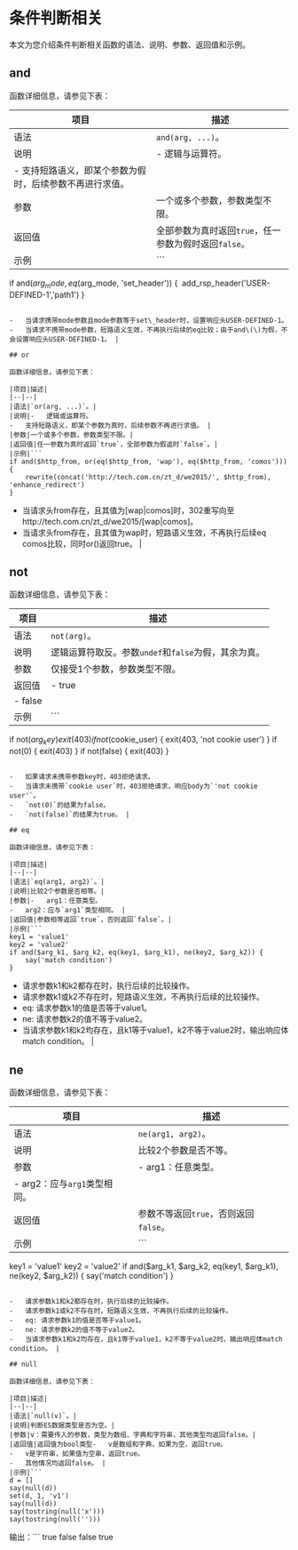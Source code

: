 # 条件判断相关

本文为您介绍条件判断相关函数的语法、说明、参数、返回值和示例。

## and

函数详细信息，请参见下表：

|项目|描述|
|--|--|
|语法|`and(arg, ...)`。|
|说明|-   逻辑与运算符。
-   支持短路语义，即某个参数为假时，后续参数不再进行求值。 |
|参数|一个或多个参数，参数类型不限。|
|返回值|全部参数为真时返回`true`，任一参数为假时返回`false`。|
|示例|```
if and($arg_mode, eq($arg_mode, 'set_header')) {
    add_rsp_header('USER-DEFINED-1','path1')
}
```

-   当请求携带mode参数且mode参数等于set\_header时，设置响应头USER-DEFINED-1。
-   当请求不携带mode参数，短路语义生效，不再执行后续的eq比较；由于and\(\)为假，不会设置响应头USER-DEFINED-1。 |

## or

函数详细信息，请参见下表：

|项目|描述|
|--|--|
|语法|`or(arg, ...)`。|
|说明|-   逻辑或运算符。
-   支持短路语义，即某个参数为真时，后续参数不再进行求值。 |
|参数|一个或多个参数，参数类型不限。|
|返回值|任一参数为真时返回`true`，全部参数为假返时`false`。|
|示例|```
if and($http_from, or(eq($http_from, 'wap'), eq($http_from, 'comos'))) {
    rewrite(concat('http://tech.com.cn/zt_d/we2015/', $http_from), 'enhance_redirect')
}
```

-   当请求头from存在，且其值为\[wap\|comos\]时，302重写向至http://tech.com.cn/zt\_d/we2015/\[wap\|comos\]。
-   当请求头from存在，且其值为wap时，短路语义生效，不再执行后续eq comos比较，同时or\(\)返回true。 |

## not

函数详细信息，请参见下表：

|项目|描述|
|--|--|
|语法|`not(arg)`。|
|说明|逻辑运算符取反。参数`undef`和`false`为假，其余为真。|
|参数|仅接受1个参数，参数类型不限。|
|返回值|-   true
-   false |
|示例|```
if not($arg_key) {
    exit(403)
}
if not($cookie_user) {
    exit(403, 'not cookie user')
}
if not(0) {
    exit(403)
}
if not(false) {
    exit(403)
}
```

-   如果请求未携带参数key时，403拒绝请求。
-   当请求未携带`cookie user`时，403拒绝请求，响应body为`'not cookie user'`。
-   `not(0)`的结果为false。
-   `not(false)`的结果为true。 |

## eq

函数详细信息，请参见下表：

|项目|描述|
|--|--|
|语法|`eq(arg1, arg2)`。|
|说明|比较2个参数是否相等。|
|参数|-   arg1：任意类型。
-   arg2：应与`arg1`类型相同。 |
|返回值|参数相等返回`true`，否则返回`false`。|
|示例|```
key1 = 'value1'
key2 = 'value2'
if and($arg_k1, $arg_k2, eq(key1, $arg_k1), ne(key2, $arg_k2)) {
    say('match condition')
}
```

-   请求参数k1和k2都存在时，执行后续的比较操作。
-   请求参数k1或k2不存在时，短路语义生效，不再执行后续的比较操作。
-   eq: 请求参数k1的值是否等于value1。
-   ne: 请求参数k2的值不等于value2。
-   当请求参数k1和k2均存在，且k1等于value1，k2不等于value2时，输出响应体match condition。 |

## ne

函数详细信息，请参见下表：

|项目|描述|
|--|--|
|语法|`ne(arg1, arg2)`。|
|说明|比较2个参数是否不等。|
|参数|-   arg1：任意类型。
-   arg2：应与`arg1`类型相同。 |
|返回值|参数不等返回`true`，否则返回`false`。|
|示例|```
key1 = 'value1'
key2 = 'value2'
if and($arg_k1, $arg_k2, eq(key1, $arg_k1), ne(key2, $arg_k2)) {
    say('match condition')
}
```

-   请求参数k1和k2都存在时，执行后续的比较操作。
-   请求参数k1或k2不存在时，短路语义生效，不再执行后续的比较操作。
-   eq: 请求参数k1的值是否等于value1。
-   ne: 请求参数k2的值不等于value2。
-   当请求参数k1和k2均存在，且k1等于value1，k2不等于value2时，输出响应体match condition。 |

## null

函数详细信息，请参见下表：

|项目|描述|
|--|--|
|语法|`null(v)`。|
|说明|判断ES数据类型是否为空。|
|参数|v：需要传入的参数，类型为数组、字典和字符串，其他类型均返回false。|
|返回值|返回值为bool类型-   v是数组和字典，如果为空，返回true。
-   v是字符串，如果值为空串，返回true。
-   其他情况均返回false。 |
|示例|```
d = []
say(null(d))
set(d, 1, 'v1')
say(null(d))
say(tostring(null('x')))
say(tostring(null('')))
```

输出：```
true
false
false
true
``` |

